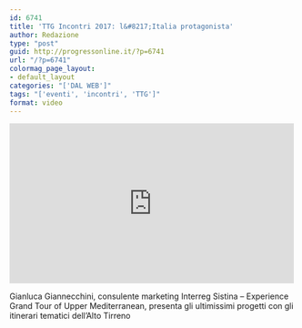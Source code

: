 ```yaml
---
id: 6741
title: 'TTG Incontri 2017: l&#8217;Italia protagonista'
author: Redazione
type: "post"
guid: http://progressonline.it/?p=6741
url: "/?p=6741"
colormag_page_layout:
- default_layout
categories: "['DAL WEB']"
tags: "['eventi', 'incontri', 'TTG']"
format: video
---
```


<iframe allow="accelerometer; autoplay; clipboard-write; encrypted-media; gyroscope; picture-in-picture; web-share" allowfullscreen="" frameborder="0" height="281" loading="lazy" src="https://www.youtube.com/embed/dMrflTloXyk?feature=oembed" title="TTG Incontri 2017: l'Italia protagonista" width="500"></iframe>

Gianluca Giannecchini, consulente marketing Interreg Sistina – Experience Grand Tour of Upper Mediterranean, presenta gli ultimissimi progetti con gli itinerari tematici dell’Alto Tirreno